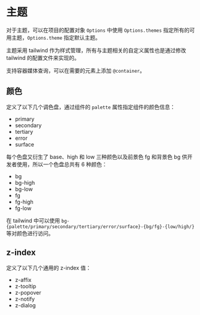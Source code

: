 # 主题

对于主题，可以在项目的配置对象 `Options` 中使用 `Options.themes` 指定所有的可用主题，`Options.theme` 指定默认主题。

主题采用 tailwind 作为样式管理，所有与主题相关的自定义属性也是通过修改 tailwind 的配置文件来实现的。

支持容器媒体查询，可以在需要的元素上添加 `@container`。

## 颜色

定义了以下几个调色盘，通过组件的 `palette` 属性指定组件的颜色信息：

- primary
- secondary
- tertiary
- error
- surface

每个色盘又衍生了 base、high 和 low 三种颜色以及前景色 fg 和背景色 bg 供开发者使用，所以一个色盘总共有 6 种颜色：

- bg
- bg-high
- bg-low
- fg
- fg-high
- fg-low

在 tailwind 中可以使用 `bg-{palette/primary/secondary/tertiary/error/surface}-{bg/fg}-{low/high/}` 等对颜色进行访问。

## z-index

定义了以下几个通用的 z-index 值：

- z-affix
- z-tooltip
- z-popover
- z-notify
- z-dialog
